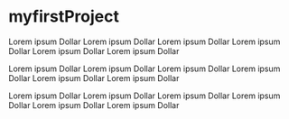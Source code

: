 # myfirstProject

Lorem ipsum Dollar Lorem ipsum Dollar
Lorem ipsum Dollar Lorem ipsum Dollar Lorem ipsum Dollar Lorem ipsum Dollar


Lorem ipsum Dollar
Lorem ipsum Dollar
Lorem ipsum Dollar
Lorem ipsum Dollar
Lorem ipsum Dollar
Lorem ipsum Dollar


Lorem ipsum Dollar Lorem ipsum Dollar Lorem ipsum Dollar Lorem ipsum Dollar
Lorem ipsum Dollar
Lorem ipsum Dollar
